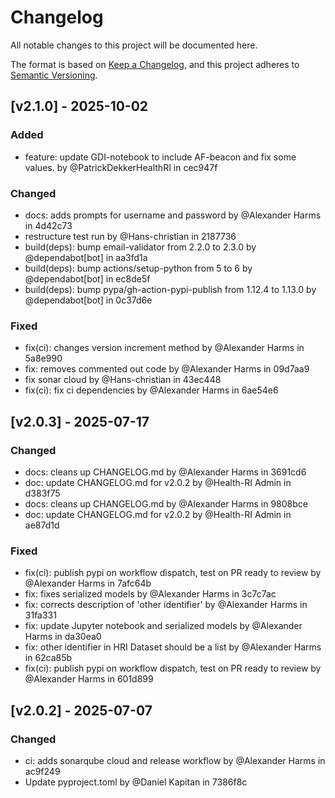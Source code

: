 # Changelog

All notable changes to this project will be documented here.

The format is based on [Keep a Changelog](https://keepachangelog.com/en/1.1.0/), and this project adheres to [Semantic Versioning](https://semver.org/spec/v2.0.0.html).


## [v2.1.0] - 2025-10-02

### Added
- feature: update GDI-notebook to include AF-beacon and fix some values. by @PatrickDekkerHealthRI in cec947f


### Changed
- docs: adds prompts for username and password by @Alexander Harms in 4d42c73
- restructure test run by @Hans-christian in 2187736
- build(deps): bump email-validator from 2.2.0 to 2.3.0 by @dependabot[bot] in aa3fd1a
- build(deps): bump actions/setup-python from 5 to 6 by @dependabot[bot] in ec8de5f
- build(deps): bump pypa/gh-action-pypi-publish from 1.12.4 to 1.13.0 by @dependabot[bot] in 0c37d6e


### Fixed
- fix(ci): changes version increment method by @Alexander Harms in 5a8e990
- fix: removes commented out code by @Alexander Harms in 09d7aa9
- fix sonar cloud by @Hans-christian in 43ec448
- fix(ci): fix ci dependencies by @Alexander Harms in 6ae54e6


## [v2.0.3] - 2025-07-17

### Changed
- docs: cleans up CHANGELOG.md by @Alexander Harms in 3691cd6
- doc: update CHANGELOG.md for v2.0.2 by @Health-RI Admin in d383f75
- docs: cleans up CHANGELOG.md by @Alexander Harms in 9808bce
- doc: update CHANGELOG.md for v2.0.2 by @Health-RI Admin in ae87d1d


### Fixed
- fix(ci): publish pypi on workflow dispatch, test on PR ready to review by @Alexander Harms in 7afc64b
- fix: fixes serialized models by @Alexander Harms in 3c7c7ac
- fix: corrects description of 'other identifier' by @Alexander Harms in 31fa331
- fix: update Jupyter notebook and serialized models by @Alexander Harms in da30ea0
- fix: other identifier in HRI Dataset should be a list by @Alexander Harms in 62ca85b
- fix(ci): publish pypi on workflow dispatch, test on PR ready to review by @Alexander Harms in 601d899


## [v2.0.2] - 2025-07-07

### Changed
- ci: adds sonarqube cloud and release workflow by @Alexander Harms in ac9f249
- Update pyproject.toml by @Daniel Kapitan in 7386f8c
